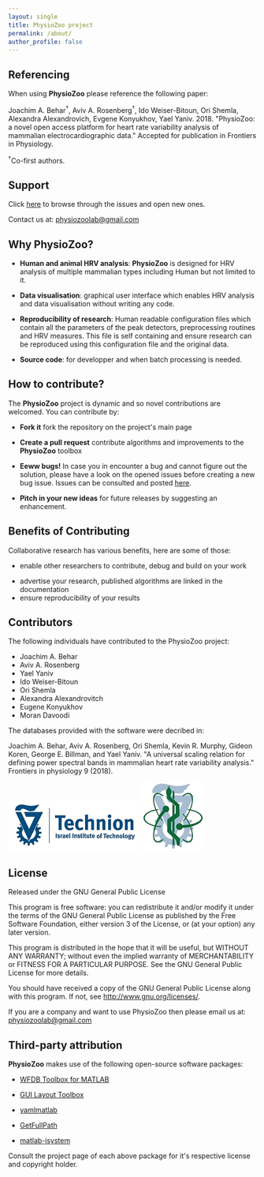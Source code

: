```yaml
---
layout: single
title: PhysioZoo project
permalink: /about/
author_profile: false
---
```


## Referencing

When using **PhysioZoo** please reference the following paper:

Joachim A. Behar<sup>&#8224;</sup>, Aviv A. Rosenberg<sup>&#8224;</sup>, Ido
Weiser-Bitoun, Ori Shemla, Alexandra Alexandrovich, Evgene Konyukhov, Yael
Yaniv. 2018.  "PhysioZoo: a novel open access platform for heart rate
variability analysis of mammalian electrocardiographic data." Accepted for
publication in Frontiers in Physiology.

<sup>&#8224;</sup>Co-first authors.

## Support
Click [here](https://github.com/physiozoo/physiozoo/issues) to browse
through the issues and open new ones.

Contact us at: physiozoolab@gmail.com

## Why PhysioZoo?

- **Human and animal HRV analysis**: **PhysioZoo** is designed for HRV analysis of multiple mammalian types including Human but not limited to it.

- **Data visualisation**: graphical user interface which enables HRV analysis and data visualisation without writing any code.

- **Reproducibility of research**: Human readable configuration files which contain all the parameters of the peak detectors, preprocessing routines and HRV measures. This file is self containing and ensure research can be reproduced using this configuration file and the original data.

- **Source code**: for developper and when batch processing is needed.

## How to contribute?

The **PhysioZoo** project is dynamic and so novel contributions are welcomed.
You can contribute by:

  * **Fork it** fork the repository on the  project's main page

  * **Create a pull request** contribute algorithms and improvements to the
    **PhysioZoo** toolbox

  * **Eeww bugs!** In case you in encounter a bug and cannot figure out the
    solution, please have a look on the opened issues before creating a new bug
    issue. Issues can be consulted and posted
    [here](https://github.com/physiozoo/physiozoo/issues).

  * **Pitch in your new ideas** for future releases by suggesting an
    enhancement.

## Benefits of Contributing

Collaborative research has various benefits, here are some of those:

* enable other researchers to contribute, debug and build on your work
+ advertise your research, published algorithms are linked in the documentation
+ ensure reproducibility of your results

## Contributors
The following individuals have contributed to the PhysioZoo project:

- Joachim A. Behar
- Aviv A. Rosenberg
- Yael Yaniv
- Ido Weiser-Bitoun
- Ori Shemla
- Alexandra Alexandrovitch
- Eugene Konyukhov
- Moran Davoodi

The databases provided with the software were decribed in:

Joachim A. Behar, Aviv A. Rosenberg, Ori Shemla, Kevin R. Murphy, Gideon Koren, George E. Billman, and Yael Yaniv. "A universal scaling relation for defining power spectral bands in mammalian heart rate variability analysis." Frontiers in physiology 9 (2018).

![Technion logo](../assets/images/Technion.jpg) ![Technion BME logo](../assets/images/Faculty-logo-Classic.png)

## License

Released under the GNU General Public License

This program is free software: you can redistribute it and/or modify
it under the terms of the GNU General Public License as published by
the Free Software Foundation, either version 3 of the License, or
(at your option) any later version.
 
This program is distributed in the hope that it will be useful,
but WITHOUT ANY WARRANTY; without even the implied warranty of
MERCHANTABILITY or FITNESS FOR A PARTICULAR PURPOSE.  See the
GNU General Public License for more details.

You should have received a copy of the GNU General Public License
along with this program.  If not, see <http://www.gnu.org/licenses/>.


If you are a company and want to use PhysioZoo then please email us at: physiozoolab@gmail.com

## Third-party attribution

**PhysioZoo** makes use of the following open-source software packages:

- [WFDB Toolbox for MATLAB](https://github.com/ikarosilva/wfdb-app-toolbox)

- [GUI Layout
  Toolbox](https://www.mathworks.com/matlabcentral/fileexchange/47982-gui-layout-toolbox)

- [yamlmatlab](https://code.google.com/archive/p/yamlmatlab/)

- [GetFullPath](https://www.mathworks.com/matlabcentral/fileexchange/28249-getfullpath)

- [matlab-jsystem](https://github.com/avivrosenberg/matlab-jsystem)

Consult the project page of each above package for it's respective license and
copyright holder.
